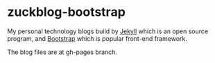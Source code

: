 # zuckblog-bootstrap
My personal technology blogs build by [Jekyll](http://jekyllrb.com/) which is an open source program, and [Bootstrap](http://jekyllbootstrap.com/) which is popular front-end framework.  

The blog files are at gh-pages branch.
